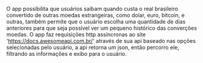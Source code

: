 O app possibilita que usuários saibam quando custa o real brasileiro convertido de outras moedas estrangeiras, como dolar, euro, bitcoin, e outras,
também permite que o usuário escolha uma quantidade de dias anteriores para que seja possivel ver um pequeno histórico das converções moedas.
O app faz requisições http assíncronas ao site 'https://docs.awesomeapi.com.br/' através de sua api baseado nas opções selecionadas pelo usuário,
a api retorna um json, então percorro ele, filtrando as informações e exibo para o usuário.
